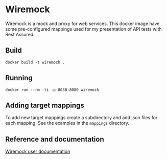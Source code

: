 Wiremock
========

Wiremock is a mock and proxy for web services. This docker image have some pre-configured mappings 
used for my presentation of API tests with Rest Assured.



## Build
```shell
docker build -t wiremock .
```

## Running

```shell
docker run --rm -ti -p 8080:8080 wiremock
```

## Adding target mappings

To add new target mappings create a subdirectory and add json files for each mapping. See the examples in the ```mappings``` directory.

## Reference and documentation

[Wiremock user documentation](http://wiremock.org/docs/)
